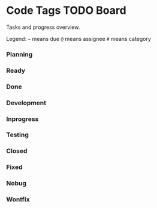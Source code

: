 # Code Tags TODO Board
Tasks and progress overview.

Legend:
`~` means due
`@` means assignee
`#` means category
### Planning
### Ready
### Done
### Development
### Inprogress
### Testing
### Closed
### Fixed
### Nobug
### Wontfix
